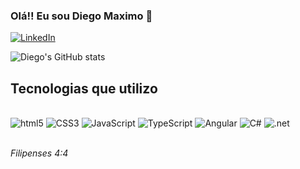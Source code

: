 ### Olá!! Eu sou Diego Maximo 👋

[![LinkedIn](https://img.shields.io/badge/LinkedIn-0077B5?style=for-the-badge&logo=linkedin&logoColor=white)](https://www.linkedin.com/in/diego-maximo/)

![Diego's GitHub stats](https://github-readme-stats.vercel.app/api?username=Dimaximo&show_icons=true&theme=dracula)

## Tecnologias que utilizo

<div style="display: inline_block"><br/>
<img alt="html5" src="https://img.shields.io/badge/HTML5-E34F26?style=for-the-badge&logo=html5&logoColor=white">
<img alt="CSS3" src="https://img.shields.io/badge/CSS3-1572B6?style=for-the-badge&logo=css3&logoColor=white">
<img alt="JavaScript" src="https://img.shields.io/badge/JavaScript-F7DF1E?style=for-the-badge&logo=javascript&logoColor=black">
<img alt="TypeScript" src="https://img.shields.io/badge/TypeScript-007ACC?style=for-the-badge&logo=typescript&logoColor=white">
<img alt="Angular" src="https://img.shields.io/badge/Angular-DD0031?style=for-the-badge&logo=angular&logoColor=white">
<img alt="C#" src="https://img.shields.io/badge/C%23-239120?style=for-the-badge&logo=c-sharp&logoColor=white">
<img alt=".net" src="https://img.shields.io/badge/.NET-5C2D91?style=for-the-badge&logo=.net&logoColor=white">
</div><br/>

<em>Filipenses 4:4</em>

